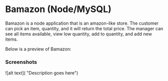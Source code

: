 # Bamazon (Node/MySQL)

Bamazon is a node application that is an amazon-like store. The customer can pick an item, quantity, and it will return the total price. The manager can see all items available, view low quantity, add to quantity, and add new items. 

 Below is a preview of Bamazon:

### Screenshots

![alt text]( "Description goes here")




